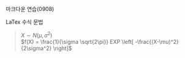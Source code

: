 마크다운 연습(0908)


LaTex 수식 문법
> $X \sim N(\mu,\sigma^2)$  
> $f(X) = \frac{1}{\sigma \sqrt{2\pi}} EXP \left[ -\frac{(X-\mu)^2}{2\sigma^2} \right]$
